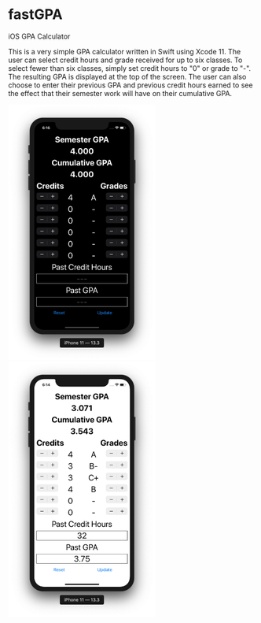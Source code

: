 # fastGPA
iOS GPA Calculator

This is a very simple GPA calculator written in Swift using Xcode 11.  The user can select credit hours and grade received for up to six classes.  To select fewer than six classes, simply set credit hours to "0" or grade to "-".  The resulting GPA is displayed at the top of the screen.  The user can also choose to enter their previous GPA and previous credit hours earned to see the effect that their semester work will have on their cumulative GPA.

<img src="Screenshots/default_vals.png" alt="default values" width="300"/>
<img src="Screenshots/sample_vals.png" alt="sample values" width="300"/>
